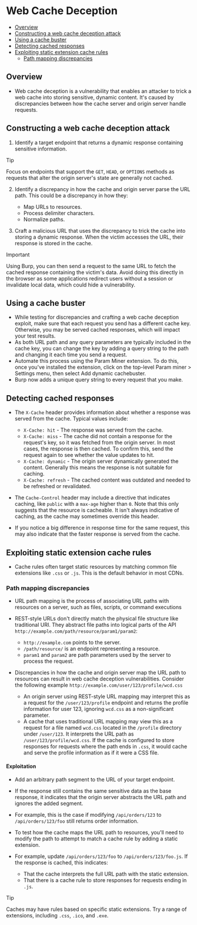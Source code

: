 # Web Cache Deception
- [Overview](#overview)
- [Constructing a web cache deception attack](#constructing-a-web-cache-deception-attack)
- [Using a cache buster](#using-a-cache-buster)
- [Detecting cached responses](#detecting-cached-responses)
- [Exploiting static extension cache rules](#exploiting-static-extension-cache-rules)
    - [Path mapping discrepancies](#path-mapping-discrepancies)




## Overview
- Web cache deception is a vulnerability that enables an attacker to trick a web cache into storing sensitive, dynamic content. It's caused by discrepancies between how the cache server and origin server handle requests.

## Constructing a web cache deception attack
1. Identify a target endpoint that returns a dynamic response containing sensitive information. 

> [!TIP]
> Focus on endpoints that support the `GET`, `HEAD`, or `OPTIONS` methods as requests that alter the origin server's state are generally not cached.

2. Identify a discrepancy in how the cache and origin server parse the URL path. This could be a discrepancy in how they:

    - Map URLs to resources.
    - Process delimiter characters.
    - Normalize paths.

3. Craft a malicious URL that uses the discrepancy to trick the cache into storing a dynamic response. When the victim accesses the URL, their response is stored in the cache.

> [!IMPORTANT]
> Using Burp, you can then send a request to the same URL to fetch the cached response containing the victim's data. Avoid doing this directly in the browser as some applications redirect users without a session or invalidate local data, which could hide a vulnerability.

## Using a cache buster
- While testing for discrepancies and crafting a web cache deception exploit, make sure that each request you send has a different cache key. Otherwise, you may be served cached responses, which will impact your test results.
- As both URL path and any query parameters are typically included in the cache key, you can change the key by adding a query string to the path and changing it each time you send a request.
- Automate this process using the Param Miner extension. To do this, once you've installed the extension, click on the top-level Param miner > Settings menu, then select Add dynamic cachebuster.
- Burp now adds a unique query string to every request that you make.

## Detecting cached responses
- The `X-Cache` header provides information about whether a response was served from the cache. Typical values include:
    - `X-Cache: hit` - The response was served from the cache.
    - `X-Cache: miss` - The cache did not contain a response for the request's key, so it was fetched from the origin server. In most cases, the response is then cached. To confirm this, send the request again to see whether the value updates to hit.
    - `X-Cache: dynamic` - The origin server dynamically generated the content. Generally this means the response is not suitable for caching.
    - `X-Cache: refresh` - The cached content was outdated and needed to be refreshed or revalidated.
- The `Cache-Control` header may include a directive that indicates caching, like `public` with a `max-age` higher than `0`. Note that this only suggests that the resource is cacheable. It isn't always indicative of caching, as the cache may sometimes override this header.

- If you notice a big difference in response time for the same request, this may also indicate that the faster response is served from the cache.

## Exploiting static extension cache rules
- Cache rules often target static resources by matching common file extensions like `.css` or `.js`. This is the default behavior in most CDNs.

### Path mapping discrepancies
- URL path mapping is the process of associating URL paths with resources on a server, such as files, scripts, or command executions

- REST-style URLs don't directly match the physical file structure like traditional URI. They abstract file paths into logical parts of the API `http://example.com/path/resource/param1/param2`:
    - `http://example.com` points to the server.
    - `/path/resource/` is an endpoint representing a resource.
    - `param1` and `param2` are path parameters used by the server to process the request.

- Discrepancies in how the cache and origin server map the URL path to resources can result in web cache deception vulnerabilities. Consider the following example `http://example.com/user/123/profile/wcd.css`
    - An origin server using REST-style URL mapping may interpret this as a request for the `/user/123/profile` endpoint and returns the profile information for user 123, ignoring `wcd.css` as a non-significant parameter.
    - A cache that uses traditional URL mapping may view this as a request for a file named `wcd.css` located in the `/profile` directory under `/user/123`. It interprets the URL path as `/user/123/profile/wcd.css`. If the cache is configured to store responses for requests where the path ends in `.css`, it would cache and serve the profile information as if it were a CSS file.

#### Exploitation
- Add an arbitrary path segment to the URL of your target endpoint. 
- If the response still contains the same sensitive data as the base response, it indicates that the origin server abstracts the URL path and ignores the added segment.
- For example, this is the case if modifying `/api/orders/123` to `/api/orders/123/foo` still returns order information.
- To test how the cache maps the URL path to resources, you'll need to modify the path to attempt to match a cache rule by adding a static extension. 
- For example, update `/api/orders/123/foo` to `/api/orders/123/foo.js`. If the response is cached, this indicates:

    - That the cache interprets the full URL path with the static extension.
    - That there is a cache rule to store responses for requests ending in `.js`.

> [!TIP]
> Caches may have rules based on specific static extensions. Try a range of extensions, including `.css`, `.ico`, and `.exe`.
